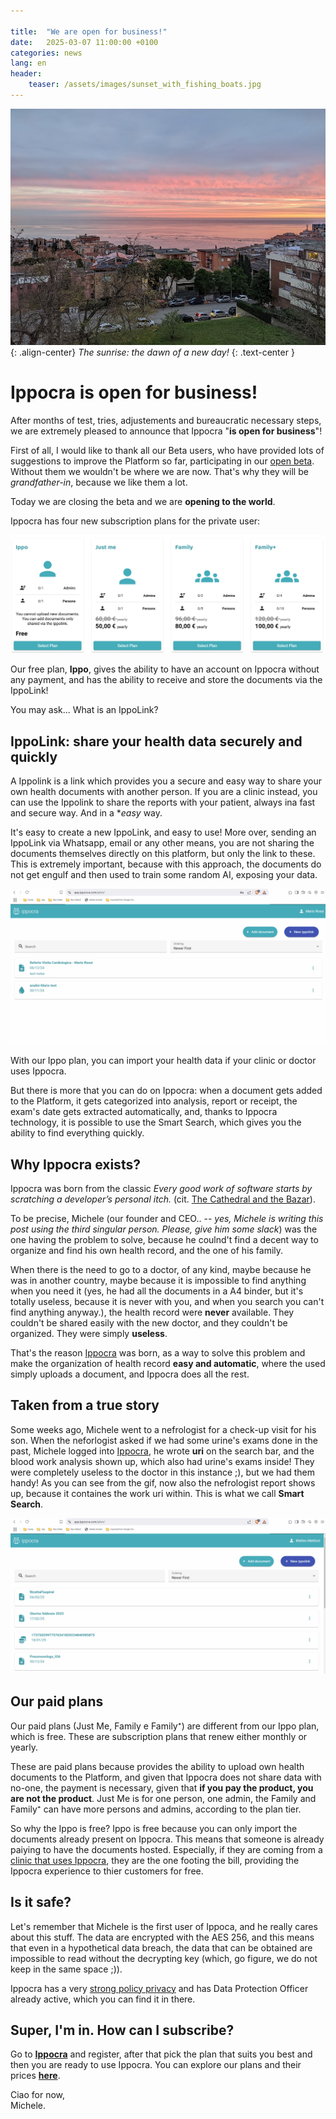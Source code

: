 ```yaml
---

title:  "We are open for business!"
date:   2025-03-07 11:00:00 +0100
categories: news
lang: en
header:
    teaser: /assets/images/sunset_with_fishing_boats.jpg
---
```


![image-center](/assets/images/sunrise_with_fishing_boats.jpg){: .align-center}
*The sunrise: the dawn of a new day!*
{: .text-center }

# Ippocra is open for business!

After months of test, tries, adjustements and bureaucratic necessary steps, we are extremely
pleased to announce that Ippocra "<strong>is open for business</strong>"!

First of all, I would like to thank all our Beta users, who have provided lots of suggestions 
to improve the Platform so far, participating in our [open beta](/private-beta). Without
them we wouldn't be where we are now. That's why they will be *grandfather-in*, because
we like them a lot.

Today we are closing the beta and we are **opening to the world**.

Ippocra has four new subscription plans for the private user:

![image-center](/assets/images/plans_en.png)

Our free plan, **Ippo**, gives the ability to have an account on Ippocra without any
payment, and has the ability to receive and store the documents via the IppoLink!

You may ask... What is an IppoLink?

## IppoLink: share your health data securely and quickly

A Ippolink is a link which provides you a secure and easy way to share your own health documents
with another person. If you are a clinic instead, you can use the Ippolink to share the reports
with your patient, always ina fast and secure way. And in a **easy* way.

It's easy to create a new IppoLink, and easy to use! More over, sending an IppoLink via Whatsapp,
email or any other means, you are not sharing the documents themselves directly on this platform,
but only the link to these. This is extremely important, because with this approach, the documents
do not get engulf and then used to train some random AI, exposing your data.

![image-center](/assets/images/ippolink_creation_en.gif)

With our Ippo plan, you can import your health data if your clinic or doctor uses Ippocra. 

But there is more that you can do on Ippocra: when a document gets added to the Platform, 
it gets categorized into analysis, report or receipt, the exam's date gets extracted automatically, 
and, thanks to Ippocra technology, it is possible to use the Smart Search, which gives you the ability 
to find everything quickly.

## Why Ippocra exists?

Ippocra was born from the classic *Every good work of software starts by scratching a developer’s personal itch.* (cit. [The Cathedral and the Bazar](https://en.wikipedia.org/wiki/The_Cathedral_and_the_Bazaar)). 

To be precise, Michele (our founder and CEO.. -- *yes, Michele is writing this post using the third singular person. Please, give him some slack*) was the one having the problem to solve, because he coulnd't find a decent way to organize and 
find his own health record, and the one of his family.

When there is the need to go to a doctor, of any kind, maybe because he was in another country, maybe because it is 
impossible to find anything when you need it (yes, he had all the documents in a A4 binder, but it's totally useless, because it is never with you, and when you search you can't find anything anyway.), the health record were **never** available. 
They couldn't be shared easily with the new doctor, and they couldn't be organized. They were simply **useless**.

That's the reason [Ippocra](https://ippocra.com) was born, as a way to solve this problem and make the organization
of health record **easy and automatic**, where the used simply uploads a document, and Ippocra does all the rest.

## Taken from a true story

Some weeks ago, Michele went to a nefrologist for a check-up visit for his son. When the neforlogist asked if we had
some urine's exams done in the past, Michele logged into [Ippocra](https://app.ippocra.com/), he wrote **uri** on the search bar, and 
the blood work analysis shown up, which also had urine's exams inside! They were completely
useless to the doctor in this instance ;), but we had them handy! As you can see from the gif, now also the nefrologist report 
shows up, because it containes the work uri within. This is what we call **Smart Search**.

![image-center](/assets/images/search_uri_en.gif)


## Our paid plans

Our paid plans (Just Me, Family e Family⁺) are different from our Ippo plan, which is free. These are subscription plans 
that renew either monthly or yearly.

These are paid plans because provides the ability to upload own health documents to the Platform, and given that Ippocra
does not share data with no-one, the payment is necessary, given that **if you pay the product, you are not the product**.
Just Me is for one person, one admin, the Family and Family⁺ can have more persons and admins, according to the plan tier.

So why the Ippo is free? Ippo is free because you can only import the documents already present on Ippocra. This means 
that someone is already paiying to have the documents hosted. Especially, if they are coming from a [clinic that uses Ippocra](/business), they are the one footing the bill, providing the Ippocra experience to thier customers for free.

## Is it safe?

Let's remember that Michele is the first user of Ippoca, and he really cares about this stuff.
The data are encrypted with the AES 256, and this means that even in a hypothetical data breach, the
data that can be obtained are impossible to read without the decrypting key (which, go figure, we do not keep in
the same space ;)).

Ippocra has a very  [strong policy privacy](/legal/privacy-policy) and has Data Protection Officer 
already active, which you can find it in there.

## Super, I'm in. How can I subscribe?

Go to **[Ippocra](https://app.ippocra.com)** and register, after that pick the plan that suits you best and then
you are ready to use Ippocra. You can explore our plans and their prices **[here](/pricing)**.

Ciao for now, <br/>
Michele.






